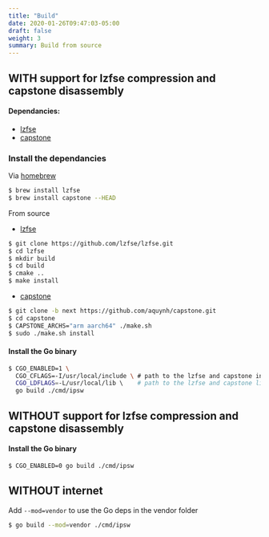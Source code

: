 ```yaml
---
title: "Build"
date: 2020-01-26T09:47:03-05:00
draft: false
weight: 3
summary: Build from source
---
```


## **WITH** support for **lzfse** compression and **capstone** disassembly

#### Dependancies:

- [lzfse](https://github.com/lzfse/lzfse)
- [capstone](https://github.com/aquynh/capstone/tree/next)

### Install the dependancies

Via [homebrew](https://brew.sh)

```bash
$ brew install lzfse
$ brew install capstone --HEAD
```

From source

- [lzfse](https://github.com/lzfse/lzfse)

```bash
$ git clone https://github.com/lzfse/lzfse.git
$ cd lzfse
$ mkdir build
$ cd build
$ cmake ..
$ make install
```

- [capstone](https://github.com/aquynh/capstone/tree/next)

```bash
$ git clone -b next https://github.com/aquynh/capstone.git
$ cd capstone
$ CAPSTONE_ARCHS="arm aarch64" ./make.sh
$ sudo ./make.sh install
```

#### Install the Go binary

```bash
$ CGO_ENABLED=1 \
  CGO_CFLAGS=-I/usr/local/include \ # path to the lzfse and capstone includes
  CGO_LDFLAGS=-L/usr/local/lib \    # path to the lzfse and capstone libs
  go build ./cmd/ipsw
```

## **WITHOUT** support for **lzfse** compression and **capstone** disassembly

#### Install the Go binary

```bash
$ CGO_ENABLED=0 go build ./cmd/ipsw
```

## **WITHOUT** internet

Add `--mod=vendor` to use the Go deps in the vendor folder

```bash
$ go build --mod=vendor ./cmd/ipsw
```
